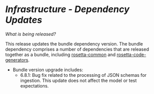 # *Infrastructure - Dependency Updates*

_What is being released?_

This release updates the bundle dependency version.  The bundle dependency comprises a number of dependencies that are released together as a bundle, including [rosetta-common](https://github.com/REGnosys/rosetta-common) and [rosetta-code-generators](https://github.com/REGnosys/rosetta-code-generators).

- Bundle version upgrade includes:
    - 6.8.1: Bug fix related to the processing of JSON schemas for ingestion. This update does not affect the model or test expectations.
